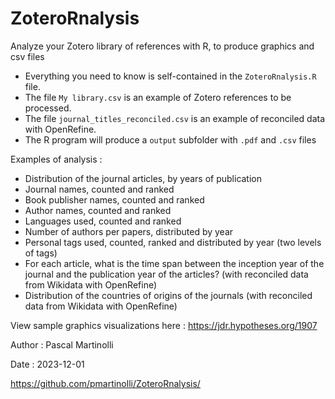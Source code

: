 # ZoteroRnalysis
Analyze your Zotero library of references with R, to produce graphics and csv files

- Everything you need to know is self-contained in the `ZoteroRnalysis.R` file.
- The file `My library.csv` is an example of Zotero references to be processed.
- The file `journal_titles_reconciled.csv` is an example of reconciled data with OpenRefine.
- The R program will produce a `output` subfolder with `.pdf` and `.csv` files

Examples of analysis : 
- Distribution of the journal articles, by years of publication
- Journal names, counted and ranked
- Book publisher names, counted and ranked 
- Author names, counted and ranked
- Languages used, counted and ranked
- Number of authors per papers, distributed by year
- Personal tags used, counted, ranked and distributed by year (two levels of tags)
- For each article, what is the time span between the inception year of the journal and the publication year of the articles? (with reconciled data from Wikidata with OpenRefine)
- Distribution of the countries of origins of the journals  (with reconciled data from Wikidata with OpenRefine)

View sample graphics visualizations here : https://jdr.hypotheses.org/1907



Author : Pascal Martinolli

Date : 2023-12-01

https://github.com/pmartinolli/ZoteroRnalysis/
